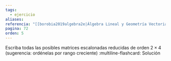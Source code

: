 ```yaml
---
tags:
  - ejercicio
aliases: 
referencia: "[[borobia2019algebra2e|Álgebra Lineal y Geometría Vectorial (2a ed)]]"
pagina: 72
orden: 5
---
```

Escriba todas las posibles matrices escalonadas reducidas de orden $2 \times 4$ (sugerencia: ordénelas por rango creciente)
:multiline-flashcard:
Solución
